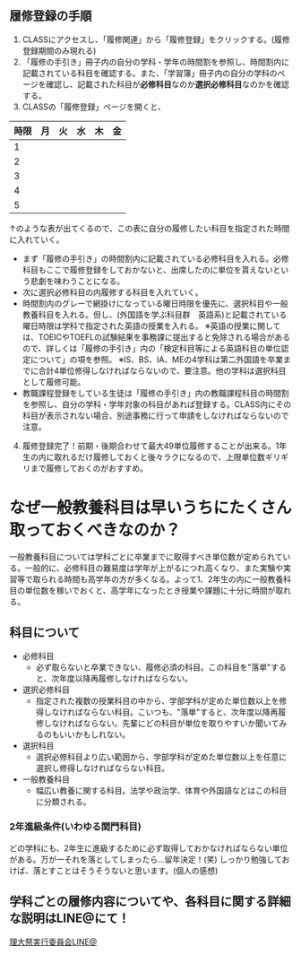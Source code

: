 ## 履修登録の手順
1. CLASSにアクセスし、「履修関連」から「履修登録」をクリックする。(履修登録期間のみ現れる)
1. 「履修の手引き」冊子内の自分の学科・学年の時間割を参照し、時間割内に記載されている科目を確認する。また、「学習簿」冊子内の自分の学科のページを確認し、記載された科目が**必修科目**なのか**選択必修科目**なのかを確認する。
1. CLASSの「履修登録」ページを開くと、

|時限|月|火|水|木|金|
| --- | --- | --- | --- | --- | --- |
| 1 |  |  |  |  |  |
| 2 |  |  |  |  |  |
| 3 |  |  |  |  |  |
| 4 |  |  |  |  |  |
| 5 |  |  |  |  |  |

↑のような表が出てくるので、この表に自分の履修したい科目を指定された時間に入れていく。
- まず「履修の手引き」の時間割内に記載されている必修科目を入れる。必修科目もここで履修登録をしておかないと、出席したのに単位を貰えないという悲劇を味わうことになる。
- 次に選択必修科目の内履修する科目を入れていく。
- 時間割内のグレーで網掛けになっている曜日時限を優先に、選択科目や一般教養科目を入れる。但し、(外国語を学ぶ科目群　英語系)と記載されている曜日時限は学科で指定された英語の授業を入れる。
※英語の授業に関しては、TOEICやTOEFLの試験結果を事務課に提出すると免除される場合があるので、詳しくは「履修の手引き」内の「検定科目等による英語科目の単位認定について」の項を参照。
※IS、BS、IA、MEの4学科は第二外国語を卒業までに合計4単位修得しなければならないので、要注意。他の学科は選択科目として履修可能。
- 教職課程登録をしている生徒は「履修の手引き」内の教職課程科目の時間割を参照し、自分の学科・学年対象の科目があれば登録する。CLASS内にその科目が表示されない場合、別途事務に行って申請をしなければならないので注意。
4. 履修登録完了！前期・後期合わせて最大49単位履修することが出来る。1年生の内に取れるだけ履修しておくと後々ラクになるので、上限単位数ギリギリまで履修しておくのがおすすめ。

# なぜ一般教養科目は早いうちにたくさん取っておくべきなのか？
一般教養科目については学科ごとに卒業までに取得すべき単位数が定められている。一般的に、必修科目の難易度は学年が上がるにつれ高くなり、また実験や実習等で取られる時間も高学年の方が多くなる。よって1、2年生の内に一般教養科目の単位数を稼いでおくと、高学年になったとき授業や課題に十分に時間が取れる。

## 科目について
- 必修科目
    - 必ず取らないと卒業できない、履修必須の科目。この科目を"落単"すると、次年度以降再履修しなければならない。
- 選択必修科目
    - 指定された複数の授業科目の中から、学部学科が定めた単位数以上を修得しなければならない科目。こいつも、"落単"すると、次年度以降再履修しなければならない。先輩にどの科目が単位を取りやすいか聞いてみるのもいいかもしれない。
- 選択科目
    - 選択必修科目より広い範囲から、学部学科が定めた単位数以上を任意に選択し修得しなければならない科目。
- 一般教養科目
    - 幅広い教養に関する科目。<!--一般教養科目には、5つの科目群がある。初めて知った。-->法学や政治学、体育や外国語などはこの科目に分類される。
### 2年進級条件(いわゆる関門科目)
どの学科にも、2年生に進級するために必ず取得しておかなければならない単位がある。万が一それを落としてしまったら...留年決定！(笑)
しっかり勉強しておけば、落とすことはそうそうないと思います。(個人の感想)

## 学科ごとの履修内容についてや、各科目に関する詳細な説明はLINE@にて！
[理大祭実行委員会LINE@](https://line.me/R/ti/p/%40065bhskt)
